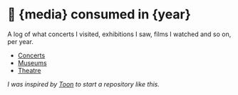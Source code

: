 # 📖 {media} consumed in {year}

A log of what concerts I visited, exhibitions I saw, films I watched and so on, per year.

- [Concerts](concerts/README.md)
- [Museums](museums/README.md)
- [Theatre](threatre/README.md)

_I was inspired by [Toon](https://github.com/turanct/consumed-in) to start a repository like this._